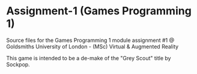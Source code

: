 # Assignment-1 (Games Programming 1)
Source files for the Games Programming 1 module assignment #1 @ Goldsmiths University of London - (MSc) Virtual &amp; Augmented Reality

This game is intended to be a de-make of the "Grey Scout" title by Sockpop.
